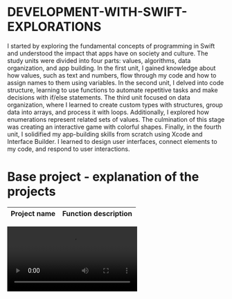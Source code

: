 # DEVELOPMENT-WITH-SWIFT-EXPLORATIONS

I started by exploring the fundamental concepts of programming in Swift and understood the impact that apps have on society and culture. The study units were divided into four parts: values, algorithms, data organization, and app building. In the first unit, I gained knowledge about how values, such as text and numbers, flow through my code and how to assign names to them using variables. In the second unit, I delved into code structure, learning to use functions to automate repetitive tasks and make decisions with if/else statements. The third unit focused on data organization, where I learned to create custom types with structures, group data into arrays, and process it with loops. Additionally, I explored how enumerations represent related sets of values. The culmination of this stage was creating an interactive game with colorful shapes. Finally, in the fourth unit, I solidified my app-building skills from scratch using Xcode and Interface Builder. I learned to design user interfaces, connect elements to my code, and respond to user interactions. 

# Base project - explanation of the projects

| Project name | Function description |
|---|---|
![alt text](https://github.com/Marcoc-rasi/DEVELOPMENT-WITH-SWIFT-EXPLORATIONS/blob/main/VideosApps/2-QuestionBot.MP4)
